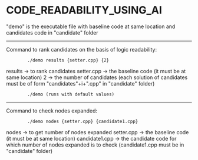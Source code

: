 # CODE_READABILITY_USING_AI

"demo" is the executable file with baseline code at same location and candidates code in "candidate" folder

****
Command to rank candidates on the basis of logic readability:

            ./demo results {setter.cpp} {2}

results -> to rank candidates
setter.cpp -> the baseline code (it must be at same location)
2 -> the number of candidates 
(each solution of candidates must be of form "candidates"+i+".cpp" in "candidate" folder)

            ./demo (runs with default values)

*****
Command to check nodes expanded:

            ./demo nodes {setter.cpp} {candidate1.cpp}

nodes -> to get number of nodes expanded
setter.cpp -> the baseline code (it must be at same location)
candidate1.cpp -> the candidate code for which number of nodes expanded is to check
(candidate1.cpp must be in "candidate" folder)
